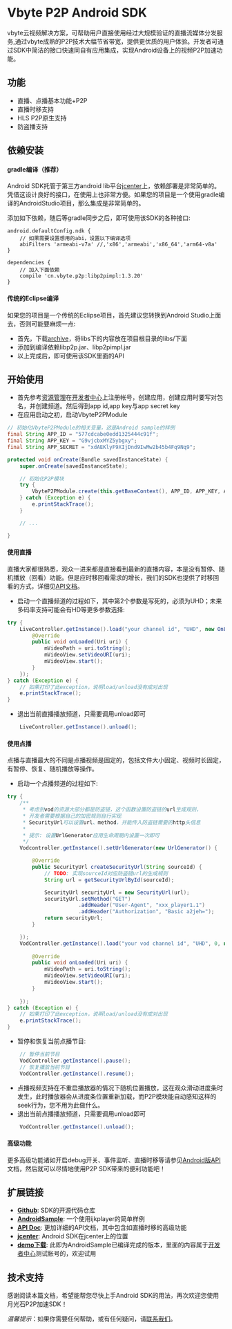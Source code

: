 Vbyte P2P Android SDK
===

vbyte云视频解决方案，可帮助用户直接使用经过大规模验证的直播流媒体分发服务,通过vbyte成熟的P2P技术大幅节省带宽，提供更优质的用户体验。开发者可通过SDK中简洁的接口快速同自有应用集成，实现Android设备上的视频P2P加速功能。

## 功能

- 直播、点播基本功能+P2P
- 直播时移支持
- HLS P2P原生支持
- 防盗播支持

## 依赖安装

#### gradle编译（推荐）

Android SDK托管于第三方android lib平台[jcenter][9]上，依赖部署是非常简单的。凭借这设计良好的接口，在使用上也非常方便。如果您的项目是一个使用gradle编译的AndroidStudio项目，那么集成是非常简单的。

添加如下依赖，随后等gradle同步之后，即可使用该SDK的各种接口:

```
android.defaultConfig.ndk {
    // 如果需要设置想用的abi，设置以下编译选项
    abiFilters 'armeabi-v7a' //,'x86','armeabi','x86_64','arm64-v8a'
}

dependencies {
    // 加入下面依赖
    compile 'cn.vbyte.p2p:libp2pimpl:1.3.20'
}
```

#### 传统的Eclipse编译

如果您的项目是一个传统的Eclipse项目，首先建议您转换到Android Studio上面去，否则可能要麻烦一点:

- 首先，下载[archive][7]，将libs下的内容放在项目根目录的libs/下面
- 添加到编译依赖libp2p.jar、libp2pimpl.jar
- 以上完成后，即可使用该SDK里面的API

## 开始使用

- 首先参考[资源管理][8]在[开发者中心][1]上注册帐号，创建应用，创建应用时要写对包名，并创建频道。然后得到app id,app key与app secret key
- 在应用启动之初，启动VbyteP2PModule
```java
// 初始化VbyteP2PModule的相关变量，这是Android sample的样例
final String APP_ID = "577cdcabe0edd1325444c91f";
final String APP_KEY = "G9vjcbxMYZ5ybgxy";
final String APP_SECRET = "xdAEKlyF9XIjDnd9IwMw2b45b4Fq9Nq9";

protected void onCreate(Bundle savedInstanceState) {
    super.onCreate(savedInstanceState);

    // 初始化P2P模块
    try {
        VbyteP2PModule.create(this.getBaseContext(), APP_ID, APP_KEY, APP_SECRET);
    } catch (Exception e) {
        e.printStackTrace();
    }

    // ... 

}
```

#### 使用直播

直播大家都很熟悉，观众一进来都是直接看到最新的直播内容，本是没有暂停、随机播放（回看）功能。但是应时移回看需求的增长，我们的SDK也提供了时移回看的方式，详细见[API文档][2]。

- 启动一个直播频道的过程如下，其中第2个参数是写死的，必须为UHD；未来多码率支持可能会有HD等更多参数选择:
```java
try {
    LiveController.getInstance().load("your channel id", "UHD", new OnLoadedListener() {
        @Override
        public void onLoaded(Uri uri) {
            mVideoPath = uri.toString();
            mVideoView.setVideoURI(uri);
            mVideoView.start();
        }
    });
} catch (Exception e) {
    // 如果打印了此exception，说明load/unload没有成对出现
    e.printStackTrace();
}
```
- 退出当前直播播放频道，只需要调用unload即可
```java
    LiveController.getInstance().unload();
```

#### 使用点播

点播与直播最大的不同是点播视频是固定的，包括文件大小固定、视频时长固定，有暂停、恢复、随机播放等操作。

- 启动一个点播频道的过程如下:
```java
try {
    /**
     * 考虑到vod的资源大部分都是防盗链，这个函数设置防盗链的url生成规则，
     * 开发者需要根据自己的加密规则自行实现
     * SecurityUrl可以设置url、method，并能传入防盗链需要的http头信息
     *
     * 提示: 设置UrlGenerator应用生命周期内设置一次即可
     */
    Vodcontroller.getInstance().setUrlGenerator(new UrlGenerator() {

        @Override
        public SecurityUrl createSecurityUrl(String sourceId) {
            // TODO: 实现sourceId对应防盗链url的生成规则
            String url = getSecurityUrlById(sourceId);

            SecurityUrl securityUrl = new SecurityUrl(url);
            securityUrl.setMethod("GET")                                // 默认就是GET
                       .addHeader("User-Agent", "xxx_player1.1")        // 有需要根据请求头设置防盗链的可在此设置
                       .addHeader("Authorization", "Basic a2jeh=");
            return securityUrl;
        }

    });
    VodController.getInstance().load("your vod channel id", "UHD", 0, new OnLoadedListener() {
    
        @Override
        public void onLoaded(Uri uri) {
            mVideoPath = uri.toString();
            mVideoView.setVideoURI(uri);
            mVideoView.start();
        }
        
    });
} catch (Exception e) {
    // 如果打印了此exception，说明load/unload没有成对出现
    e.printStackTrace();
}
```
- 暂停和恢复当前点播节目:
```java
    // 暂停当前节目
    VodController.getInstance().pause();
    // 恢复播放当前节目
    VodController.getInstance().resume();
```
- 点播视频支持在不重启播放器的情况下随机位置播放，这在观众滑动进度条时发生，此时播放器会从进度条位置重新加载，而P2P模块能自动感知这样的seek行为，您不用为此做什么。
- 退出当前点播播放频道，只需要调用unload即可
```java
    VodController.getInstance().unload();
```

#### 高级功能

更多高级功能诸如开启debug开关、事件监听、直播时移等请参见[Android版API][2]文档，然后就可以尽情地使用P2P SDK带来的便利功能吧！

## 扩展链接

* **[Github][3]**: SDK的开源代码仓库
* **[AndroidSample][4]**: 一个使用ijkplayer的简单样例
* **[API Doc][2]**: 更加详细的API文档，其中包含如直播时移的高级功能
* **[jcenter][5]**: Android SDK在jcenter上的位置
* **[demo下载][6]**: 此即为AndroidSample已编译完成的版本，里面的内容属于[开发者中心][1]测试帐号的，欢迎试用

## 技术支持

感谢阅读本篇文档，希望能帮您尽快上手Android SDK的用法，再次欢迎您使用月光石P2P加速SDK！

*温馨提示*：如果你需要任何帮助，或有任何疑问，请[联系我们](mailto:contact@exatech.cn)。

[1]: http://devcenter.vbyte.cn
[2]: http://docs.vbyte.cn/api/android/
[3]: https://github.com/Vbytes/libp2pimpl-android
[4]: https://github.com/Vbytes/android-sample
[5]: https://bintray.com/vbyte/maven/libp2pimpl
[6]: http://data1.vbyte.cn/apk/vbyte-demo.20160921.apk
[7]: http://data1.vbyte.cn/pkg/20160921.tar.gz
[8]: http://docs.vbyte.cn/manage/base/
[9]: https://bintray.com/
